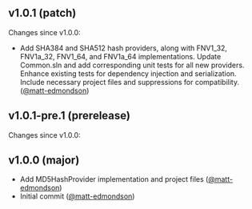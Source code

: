 ## v1.0.1 (patch)

Changes since v1.0.0:

- Add SHA384 and SHA512 hash providers, along with FNV1_32, FNV1a_32, FNV1_64, and FNV1a_64 implementations. Update Common.sln and add corresponding unit tests for all new providers. Enhance existing tests for dependency injection and serialization. Include necessary project files and suppressions for compatibility. ([@matt-edmondson](https://github.com/matt-edmondson))
## v1.0.1-pre.1 (prerelease)

Changes since v1.0.0:
## v1.0.0 (major)

- Add MD5HashProvider implementation and project files ([@matt-edmondson](https://github.com/matt-edmondson))
- Initial commit ([@matt-edmondson](https://github.com/matt-edmondson))
